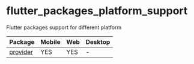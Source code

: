 # flutter_packages_platform_support
Flutter packages support for different platform


Package | Mobile | Web | Desktop
--- | --- | --- | ---
[provider](https://pub.dev/packages/provider) | YES | YES | -
